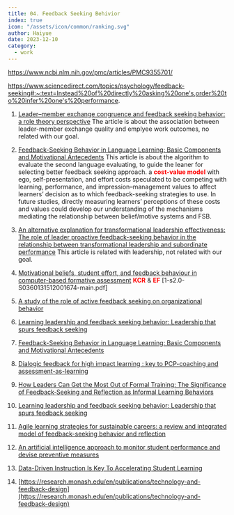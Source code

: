 ```yaml
---
title: 04. Feedback Seeking Behivior
index: true
icon: "/assets/icon/common/ranking.svg"
author: Haiyue
date: 2023-12-10
category:
  - work
---
```



https://www.ncbi.nlm.nih.gov/pmc/articles/PMC9355701/

https://www.sciencedirect.com/topics/psychology/feedback-seeking#:~:text=Instead%20of%20directly%20asking%20one's,order%20to%20infer%20one's%20performance.


01. [Leader–member exchange congruence and feedback seeking behavior: a role theory perspective](https://find.library.unisa.edu.au/discovery/fulldisplay?docid=cdi_crossref_primary_10_1108_IJOTB_07_2021_0127&context=PC&vid=61USOUTHAUS_INST:UNISA&lang=en&search_scope=MyInst_and_CI&adaptor=Primo%20Central&tab=LIBCOLL&query=any,contains,Studying%20Feedback-Seeking%20Behavior&offset=0)
    The article is about the association between leader-member exchange quality and emplyee work outcomes, no related with our goal.
02. [Feedback-Seeking Behavior in Language Learning: Basic Components and Motivational Antecedents](https://find.library.unisa.edu.au/discovery/fulldisplay?docid=cdi_proquest_journals_2178583535&context=PC&vid=61USOUTHAUS_INST:UNISA&lang=en&search_scope=MyInst_and_CI&adaptor=Primo%20Central&tab=LIBCOLL&query=any,contains,Studying%20Feedback-Seeking%20Behavior&offset=0)
     This article is about the algorithm to evaluate the second language evaluating, to guide the leaner for selecting better feedback seeking approach.
     a <span style="color:red;font-weight:bold">cost-value model</span> with ego, self-presentation, and effort costs speculated to be competing with learning, performance, and impression–management values to affect learners’ decision as to which feedback-seeking strategies to use. In future studies, directly measuring learners’ perceptions of these costs and values could develop our understanding of the mechanisms mediating the relationship between belief/motive systems and FSB.

03. [An alternative explanation for transformational leadership effectiveness: The role of leader proactive feedback-seeking behavior in the relationship between transformational leadership and subordinate performance](https://find.library.unisa.edu.au/discovery/fulldisplay?docid=cdi_proquest_journals_879043107&context=PC&vid=61USOUTHAUS_INST:UNISA&lang=en&search_scope=MyInst_and_CI&adaptor=Primo%20Central&tab=LIBCOLL&query=any,contains,Studying%20Feedback-Seeking%20Behavior&offset=0)
    This article is related with leadership, not related with our goal.
04. [Motivational beliefs, student effort, and feedback behaviour in computer-based formative assessment](https://find.library.unisa.edu.au/discovery/fulldisplay?docid=cdi_crossref_primary_10_1016_j_compedu_2012_07_007&context=PC&vid=61USOUTHAUS_INST:UNISA&lang=en&search_scope=MyInst_and_CI&adaptor=Primo%20Central&tab=LIBCOLL&query=any,contains,Studying%20Feedback-Seeking%20Behavior&offset=0)
    <span style="color:red;font-weight:bold">KCR</span> & <span style="color:red;font-weight:bold">EF</span> [1-s2.0-S0360131512001674-main.pdf]
05. [A study of the role of active feedback seeking on organizational behavior](https://find.library.unisa.edu.au/discovery/fulldisplay?docid=cdi_proquest_journals_304569218&context=PC&vid=61USOUTHAUS_INST:UNISA&lang=en&search_scope=MyInst_and_CI&adaptor=Primo%20Central&tab=LIBCOLL&query=any,contains,Studying%20Feedback-Seeking%20Behavior&offset=0)

06. [Learning leadership and feedback seeking behavior: Leadership that spurs feedback seeking](https://www.ncbi.nlm.nih.gov/pmc/articles/PMC9355701/)

07. [Feedback-Seeking Behavior in Language Learning: Basic Components and Motivational Antecedents](https://find.library.unisa.edu.au/discovery/fulldisplay?docid=cdi_proquest_journals_2178583535&context=PC&vid=61USOUTHAUS_INST:UNISA&lang=en&search_scope=MyInst_and_CI&adaptor=Primo%20Central&tab=LIBCOLL&query=any,contains,feedback%20seeking%20behavior%20on%20learning)

08. [Dialogic feedback for high impact learning : key to PCP-coaching and assessment-as-learning](https://find.library.unisa.edu.au/discovery/fulldisplay?docid=alma9916686431001831&context=L&vid=61USOUTHAUS_INST:UNISA&lang=en&search_scope=MyInst_and_CI&adaptor=Local%20Search%20Engine&tab=LIBCOLL&query=any,contains,feedback%20seeking%20behavior%20on%20learning)

09. [How Leaders Can Get the Most Out of Formal Training: The Significance of Feedback‐Seeking and Reflection as Informal Learning Behaviors](https://find.library.unisa.edu.au/discovery/fulldisplay?docid=cdi_proquest_journals_1876940140&context=PC&vid=61USOUTHAUS_INST:UNISA&lang=en&search_scope=MyInst_and_CI&adaptor=Primo%20Central&tab=LIBCOLL&query=any,contains,feedback%20seeking%20behavior%20on%20learning)

10. [Learning leadership and feedback seeking behavior: Leadership that spurs feedback seeking](https://find.library.unisa.edu.au/discovery/fulldisplay?docid=cdi_doaj_primary_oai_doaj_org_article_639fd8c60ebb4de987721ffd65f10b89&context=PC&vid=61USOUTHAUS_INST:UNISA&lang=en&search_scope=MyInst_and_CI&adaptor=Primo%20Central&tab=LIBCOLL&query=any,contains,feedback%20seeking%20behavior%20on%20learning)

11. [Agile learning strategies for sustainable careers: a review and integrated model of feedback-seeking behavior and reflection](https://find.library.unisa.edu.au/discovery/fulldisplay?docid=cdi_crossref_primary_10_1016_j_cosust_2017_07_001&context=PC&vid=61USOUTHAUS_INST:UNISA&lang=en&search_scope=MyInst_and_CI&adaptor=Primo%20Central&tab=LIBCOLL&query=any,contains,feedback%20seeking%20behavior%20on%20learning)

12. [An artificial intelligence approach to monitor student performance and devise preventive measures](https://www.researchgate.net/publication/354449320_An_artificial_intelligence_approach_to_monitor_student_performance_and_devise_preventive_measures)

13. [Data-Driven Instruction Is Key To Accelerating Student Learning](https://www.forbes.com/sites/forbestechcouncil/2023/01/24/data-driven-instruction-is-key-to-accelerating-student-learning/?sh=1926da754579)

14. [https://research.monash.edu/en/publications/technology-and-feedback-design](https://research.monash.edu/en/publications/technology-and-feedback-design)
